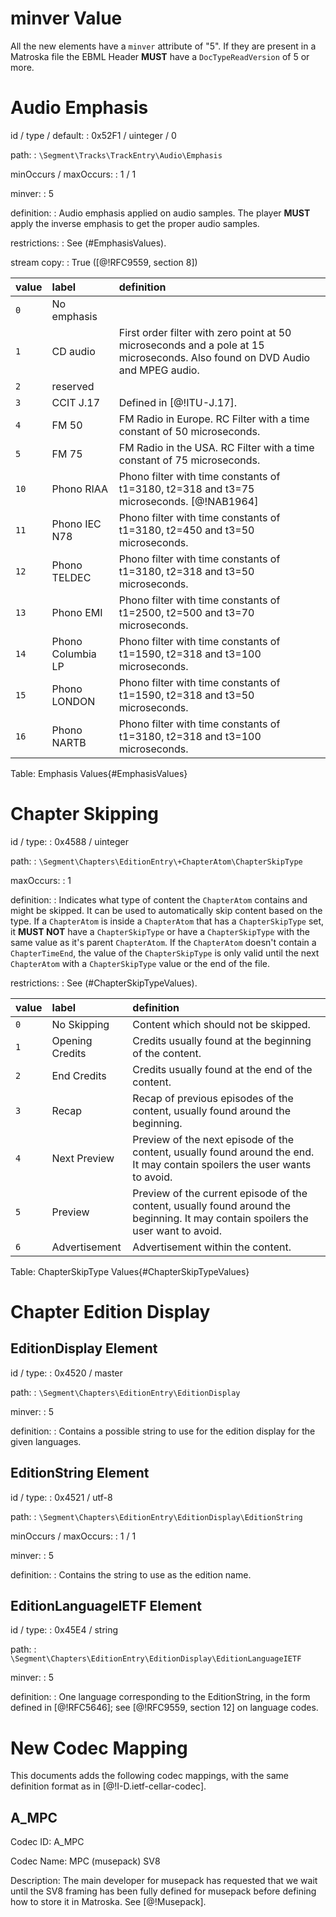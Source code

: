 # minver Value

All the new elements have a `minver` attribute of "5".
If they are present in a Matroska file the EBML Header **MUST** have a `DocTypeReadVersion` of 5 or more.


# Audio Emphasis

id / type / default:
: 0x52F1 / uinteger / 0

path:
: `\Segment\Tracks\TrackEntry\Audio\Emphasis`

minOccurs / maxOccurs:
: 1 / 1

minver:
: 5

definition:
: Audio emphasis applied on audio samples. The player **MUST** apply the inverse emphasis to get the proper audio samples.

restrictions:
: See (#EmphasisValues).

stream copy:
: True ([@!RFC9559, section 8])

|value|label|definition|
|:---|:---|:---|
|`0` |No emphasis |  |
|`1` |CD audio |First order filter with zero point at 50 microseconds and a pole at 15 microseconds. Also found on DVD Audio and MPEG audio.  |
|`2` |reserved |  |
|`3` |CCIT J.17 |Defined in [@!ITU-J.17].  |
|`4` |FM 50 |FM Radio in Europe. RC Filter with a time constant of 50 microseconds.  |
|`5` |FM 75 |FM Radio in the USA. RC Filter with a time constant of 75 microseconds.  |
|`10` |Phono RIAA |Phono filter with time constants of t1=3180, t2=318 and t3=75 microseconds. [@!NAB1964]  |
|`11` |Phono IEC N78 |Phono filter with time constants of t1=3180, t2=450 and t3=50 microseconds.  |
|`12` |Phono TELDEC |Phono filter with time constants of t1=3180, t2=318 and t3=50 microseconds.  |
|`13` |Phono EMI |Phono filter with time constants of t1=2500, t2=500 and t3=70 microseconds.  |
|`14` |Phono Columbia LP |Phono filter with time constants of t1=1590, t2=318 and t3=100 microseconds.  |
|`15` |Phono LONDON |Phono filter with time constants of t1=1590, t2=318 and t3=50 microseconds.  |
|`16` |Phono NARTB |Phono filter with time constants of t1=3180, t2=318 and t3=100 microseconds.  |
Table: Emphasis Values{#EmphasisValues}


# Chapter Skipping

id / type:
: 0x4588 / uinteger

path:
: `\Segment\Chapters\EditionEntry\+ChapterAtom\ChapterSkipType`

maxOccurs:
: 1

definition:
: Indicates what type of content the `ChapterAtom` contains and might be skipped.
It can be used to automatically skip content based on the type.
If a `ChapterAtom` is inside a `ChapterAtom` that has a `ChapterSkipType` set, it
**MUST NOT** have a `ChapterSkipType` or have a `ChapterSkipType` with the same value as it's parent `ChapterAtom`.
If the `ChapterAtom` doesn't contain a `ChapterTimeEnd`, the value of the `ChapterSkipType` is only valid
until the next `ChapterAtom` with a `ChapterSkipType` value or the end of the file.


restrictions:
: See (#ChapterSkipTypeValues).

|value|label|definition|
|:---|:---|:---|
|`0` |No Skipping |Content which should not be skipped.  |
|`1` |Opening Credits |Credits usually found at the beginning of the content.  |
|`2` |End Credits |Credits usually found at the end of the content.  |
|`3` |Recap |Recap of previous episodes of the content, usually found around the beginning.  |
|`4` |Next Preview |Preview of the next episode of the content, usually found around the end. It may contain spoilers the user wants to avoid.  |
|`5` |Preview |Preview of the current episode of the content, usually found around the beginning. It may contain spoilers the user want to avoid.  |
|`6` |Advertisement |Advertisement within the content.  |
Table: ChapterSkipType Values{#ChapterSkipTypeValues}

# Chapter Edition Display

## EditionDisplay Element

id / type:
: 0x4520 / master

path:
: `\Segment\Chapters\EditionEntry\EditionDisplay`

minver:
: 5

definition:
: Contains a possible string to use for the edition display for the given languages.


## EditionString Element

id / type:
: 0x4521 / utf-8

path:
: `\Segment\Chapters\EditionEntry\EditionDisplay\EditionString`

minOccurs / maxOccurs:
: 1 / 1

minver:
: 5

definition:
: Contains the string to use as the edition name.


## EditionLanguageIETF Element

id / type:
: 0x45E4 / string

path:
: `\Segment\Chapters\EditionEntry\EditionDisplay\EditionLanguageIETF`

minver:
: 5

definition:
: One language corresponding to the EditionString,
in the form defined in [@!RFC5646]; see [@!RFC9559, section 12] on language codes.

# New Codec Mapping

This documents adds the following codec mappings, with the same definition format as in [@!I-D.ietf-cellar-codec].

## A_MPC

Codec ID: A_MPC

Codec Name: MPC (musepack) SV8

Description: The main developer for musepack has requested that we wait until the SV8 framing has been fully defined
for musepack before defining how to store it in Matroska. See [@!Musepack].

